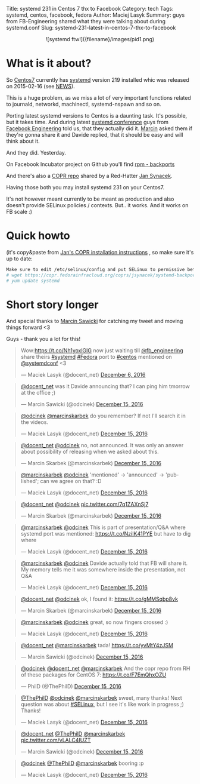 Title: systemd 231 in Centos 7 thx to Facebook
Category: tech
Tags: systemd, centos, facebook, fedora
Author: Maciej Lasyk
Summary: guys from FB-Engineering shared what they were talking about during systemd.conf
Slug: systemd-231-latest-in-centos-7-thx-to-facebook

<center>![systemd ftw!]({filename}/images/pid1.png)</center>

# What is it about? #

So [Centos7](https://www.centos.org/) currently has [systemd](https://www.freedesktop.org/wiki/Software/systemd/)
version 219 installed whic was released on 2015-02-16 (see [NEWS](https://github.com/systemd/systemd/blob/master/NEWS)).

This is a huge problem, as we miss a lot of very important functions related to
journald, networkd, machinectl, systemd-nspawn and so on.

Porting latest systemd versions to Centos is a daunting task. It's possible,
but it takes time. And during latest [systemd conference](https://conf.systemd.io/)
guys from [Facebook Engineering](https://twitter.com/fb_engineering) told us,
that they actually did it. [Marcin](https://twitter.com/marcinskarbek) asked
them if they're gonna share it and Davide replied, that it should be easy and
will think about it.

And they did. Yesterday.

On Facebook Incubator project on Github you'll find [rpm - backports](https://github.com/facebookincubator/rpm-backports)

And there's also a [COPR repo](https://copr.fedorainfracloud.org/coprs/jsynacek/systemd-backports-for-centos-7/) 
shared by a Red-Hatter [Jan Synacek](https://github.com/jsynacek).

Having those both you may install systemd 231 on your Centos7.

It's not however meant currently to be meant as production and also doesn't
provide SELinux policies / contexts. But.. it works. And it works on FB scale 
:)

# Quick howto #

(it's copy&paste from [Jan's COPR installation instructions](https://copr.fedorainfracloud.org/coprs/jsynacek/systemd-backports-for-centos-7/)
, so make sure it's up to date:

```bash
Make sure to edit /etc/selinux/config and put SELinux to permissive before you update, otherwise your system will not boot anymore!
# wget https://copr.fedorainfracloud.org/coprs/jsynacek/systemd-backports-for-centos-7/repo/epel-7/jsynacek-systemd-backports-for-centos-7-epel-7.repo -O /etc/yum.repos.d/jsynacek-systemd-centos-7.repo
# yum update systemd
```
# Short story longer #

And special thanks to [Marcin Sawicki](https://twitter.com/odcinek) for 
catching my tweet and moving things forward <3

Guys - thank you a lot for this!

<blockquote class="twitter-tweet" data-lang="en"><p lang="en" dir="ltr">Wow:<a href="https://t.co/Nh1yoxlGIG">https://t.co/Nh1yoxlGIG</a> now just waiting till <a href="https://twitter.com/fb_engineering">@fb_engineering</a> share theirs <a href="https://twitter.com/hashtag/systemd?src=hash">#systemd</a> <a href="https://twitter.com/hashtag/Fedora?src=hash">#Fedora</a> port to <a href="https://twitter.com/hashtag/centos?src=hash">#centos</a> mentioned on <a href="https://twitter.com/systemdconf">@systemdconf</a> &lt;3</p>&mdash; Maciek Lasyk (@docent_net) <a href="https://twitter.com/docent_net/status/806196636770795521">December 6, 2016</a></blockquote>
<script async src="//platform.twitter.com/widgets.js" charset="utf-8"></script>
<blockquote class="twitter-tweet" data-conversation="none" data-lang="en"><p lang="en" dir="ltr"><a href="https://twitter.com/docent_net">@docent_net</a> was it Davide announcing that? I can ping him tmorrow at the office ;)</p>&mdash; Marcin Sawicki (@odcinek) <a href="https://twitter.com/odcinek/status/809314228091785216">December 15, 2016</a></blockquote>
<script async src="//platform.twitter.com/widgets.js" charset="utf-8"></script>
<blockquote class="twitter-tweet" data-conversation="none" data-lang="en"><p lang="en" dir="ltr"><a href="https://twitter.com/odcinek">@odcinek</a> <a href="https://twitter.com/marcinskarbek">@marcinskarbek</a> do you remember? If not I&#39;ll search it in the videos.</p>&mdash; Maciek Lasyk (@docent_net) <a href="https://twitter.com/docent_net/status/809332228723445760">December 15, 2016</a></blockquote>
<script async src="//platform.twitter.com/widgets.js" charset="utf-8"></script>
<blockquote class="twitter-tweet" data-conversation="none" data-lang="en"><p lang="en" dir="ltr"><a href="https://twitter.com/docent_net">@docent_net</a> <a href="https://twitter.com/odcinek">@odcinek</a> no, not announced. It was only an answer about possibility of releasing when we asked about this.</p>&mdash; Marcin Skarbek (@marcinskarbek) <a href="https://twitter.com/marcinskarbek/status/809334484533387264">December 15, 2016</a></blockquote>
<script async src="//platform.twitter.com/widgets.js" charset="utf-8"></script>
<blockquote class="twitter-tweet" data-conversation="none" data-lang="en"><p lang="en" dir="ltr"><a href="https://twitter.com/marcinskarbek">@marcinskarbek</a> <a href="https://twitter.com/odcinek">@odcinek</a> &#39;mentioned&#39; -&gt; &#39;announced&#39; -&gt; &#39;published&#39;; can we agree on that? :D</p>&mdash; Maciek Lasyk (@docent_net) <a href="https://twitter.com/docent_net/status/809350242223198208">December 15, 2016</a></blockquote>
<script async src="//platform.twitter.com/widgets.js" charset="utf-8"></script>
<blockquote class="twitter-tweet" data-conversation="none" data-lang="en"><p lang="und" dir="ltr"><a href="https://twitter.com/docent_net">@docent_net</a> <a href="https://twitter.com/odcinek">@odcinek</a> <a href="https://t.co/7q1ZAXnSj7">pic.twitter.com/7q1ZAXnSj7</a></p>&mdash; Marcin Skarbek (@marcinskarbek) <a href="https://twitter.com/marcinskarbek/status/809351156375883776">December 15, 2016</a></blockquote>
<script async src="//platform.twitter.com/widgets.js" charset="utf-8"></script>
<blockquote class="twitter-tweet" data-conversation="none" data-lang="en"><p lang="en" dir="ltr"><a href="https://twitter.com/marcinskarbek">@marcinskarbek</a> <a href="https://twitter.com/odcinek">@odcinek</a> This is part of presentation/Q&amp;A where systemd port was mentioned: <a href="https://t.co/NziIK41PYE">https://t.co/NziIK41PYE</a> but have to dig where</p>&mdash; Maciek Lasyk (@docent_net) <a href="https://twitter.com/docent_net/status/809352168725684226">December 15, 2016</a></blockquote>
<script async src="//platform.twitter.com/widgets.js" charset="utf-8"></script>
<blockquote class="twitter-tweet" data-conversation="none" data-lang="en"><p lang="en" dir="ltr"><a href="https://twitter.com/marcinskarbek">@marcinskarbek</a> <a href="https://twitter.com/odcinek">@odcinek</a> Davide actually told that FB will share it. My memory tells me it was somewhere inside the presentation, not Q&amp;A</p>&mdash; Maciek Lasyk (@docent_net) <a href="https://twitter.com/docent_net/status/809352439266758656">December 15, 2016</a></blockquote>
<script async src="//platform.twitter.com/widgets.js" charset="utf-8"></script>
<blockquote class="twitter-tweet" data-conversation="none" data-lang="en"><p lang="en" dir="ltr"><a href="https://twitter.com/docent_net">@docent_net</a> <a href="https://twitter.com/odcinek">@odcinek</a> ok, I found it: <a href="https://t.co/gMMSqbp8vk">https://t.co/gMMSqbp8vk</a></p>&mdash; Marcin Skarbek (@marcinskarbek) <a href="https://twitter.com/marcinskarbek/status/809357830201503744">December 15, 2016</a></blockquote>
<script async src="//platform.twitter.com/widgets.js" charset="utf-8"></script>
<blockquote class="twitter-tweet" data-conversation="none" data-lang="en"><p lang="en" dir="ltr"><a href="https://twitter.com/marcinskarbek">@marcinskarbek</a> <a href="https://twitter.com/odcinek">@odcinek</a> great, so now fingers crossed :)</p>&mdash; Maciek Lasyk (@docent_net) <a href="https://twitter.com/docent_net/status/809362164930805761">December 15, 2016</a></blockquote>
<script async src="//platform.twitter.com/widgets.js" charset="utf-8"></script>
<blockquote class="twitter-tweet" data-conversation="none" data-lang="en"><p lang="es" dir="ltr"><a href="https://twitter.com/docent_net">@docent_net</a> <a href="https://twitter.com/marcinskarbek">@marcinskarbek</a> tada! <a href="https://t.co/yvMtY4zJSM">https://t.co/yvMtY4zJSM</a></p>&mdash; Marcin Sawicki (@odcinek) <a href="https://twitter.com/odcinek/status/809450352390991872">December 15, 2016</a></blockquote>
<script async src="//platform.twitter.com/widgets.js" charset="utf-8"></script>
<blockquote class="twitter-tweet" data-conversation="none" data-lang="en"><p lang="en" dir="ltr"><a href="https://twitter.com/odcinek">@odcinek</a> <a href="https://twitter.com/docent_net">@docent_net</a> <a href="https://twitter.com/marcinskarbek">@marcinskarbek</a> And the copr repo from RH of these packages for CentOS 7: <a href="https://t.co/F7EmQhxOZU">https://t.co/F7EmQhxOZU</a></p>&mdash; PhilD (@ThePhilD) <a href="https://twitter.com/ThePhilD/status/809492567511310336">December 15, 2016</a></blockquote>
<script async src="//platform.twitter.com/widgets.js" charset="utf-8"></script>
<blockquote class="twitter-tweet" data-conversation="none" data-lang="en"><p lang="en" dir="ltr"><a href="https://twitter.com/ThePhilD">@ThePhilD</a> <a href="https://twitter.com/odcinek">@odcinek</a> <a href="https://twitter.com/marcinskarbek">@marcinskarbek</a> sweet, many thanks! Next question was about <a href="https://twitter.com/hashtag/SELinux?src=hash">#SELinux</a>, but I see it&#39;s like work in progress ;) Thanks!</p>&mdash; Maciek Lasyk (@docent_net) <a href="https://twitter.com/docent_net/status/809494964958883840">December 15, 2016</a></blockquote>
<script async src="//platform.twitter.com/widgets.js" charset="utf-8"></script>
<blockquote class="twitter-tweet" data-conversation="none" data-lang="en"><p lang="und" dir="ltr"><a href="https://twitter.com/docent_net">@docent_net</a> <a href="https://twitter.com/ThePhilD">@ThePhilD</a> <a href="https://twitter.com/marcinskarbek">@marcinskarbek</a> <a href="https://t.co/vLALC4IUZT">pic.twitter.com/vLALC4IUZT</a></p>&mdash; Marcin Sawicki (@odcinek) <a href="https://twitter.com/odcinek/status/809513208998309888">December 15, 2016</a></blockquote>
<script async src="//platform.twitter.com/widgets.js" charset="utf-8"></script>
<blockquote class="twitter-tweet" data-conversation="none" data-lang="en"><p lang="en" dir="ltr"><a href="https://twitter.com/odcinek">@odcinek</a> <a href="https://twitter.com/ThePhilD">@ThePhilD</a> <a href="https://twitter.com/marcinskarbek">@marcinskarbek</a> booring :p</p>&mdash; Maciek Lasyk (@docent_net) <a href="https://twitter.com/docent_net/status/809515640193220608">December 15, 2016</a></blockquote>
<script async src="//platform.twitter.com/widgets.js" charset="utf-8"></script>